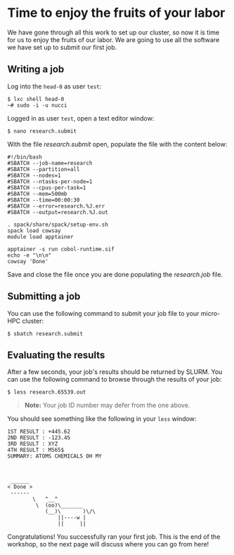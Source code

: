 # Time to enjoy the fruits of your labor

We have gone through all this work to set up our cluster, so now it is time for us to enjoy the fruits of our labor.
We are going to use all the software we have set up to submit our first job.

## Writing a job

Log into the `head-0` as user `test`:

```text
$ lxc shell head-0
~# sudo -i -u nucci
```

Logged in as user `test`, open a text editor window:

```text
$ nano research.submit
```

With the file *research.submit* open, populate the file with the content below:

```text
#!/bin/bash
#SBATCH --job-name=research
#SBATCH --partition=all
#SBATCH --nodes=1
#SBATCH --ntasks-per-node=1
#SBATCH --cpus-per-task=1
#SBATCH --mem=500mb
#SBATCH --time=00:00:30
#SBATCH --error=research.%J.err
#SBATCH --output=research.%J.out

. spack/share/spack/setup-env.sh
spack load cowsay
module load apptainer

apptainer -s run cobol-runtime.sif
echo -e "\n\n"
cowsay 'Done'
```

Save and close the file once you are done populating the *research.job* file.

## Submitting a job

You can use the following command to submit your job file to your micro-HPC cluster:

```text
$ sbatch research.submit
```

## Evaluating the results

After a few seconds, your job's results should be returned by SLURM. You can use the following command to browse
through the results of your job:

```text
$ less research.65539.out
```

> __Note:__ Your job ID number may defer from the one above.

You should see something like the following in your `less` window:

```text
1ST RESULT : +445.62
2ND RESULT : -123.45
3RD RESULT : XYZ   
4TH RESULT : M565$
SUMMARY: ATOMS CHEMICALS OH MY 



 ______ 
< Done >
 ------ 
        \   ^__^
         \  (oo)\_______
            (__)\       )\/\
                ||----w |
                ||     ||
```

Congratulations! You successfully ran your first job. This is the end of the workshop, so the next page will discuss
where you can go from here!